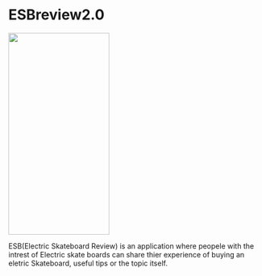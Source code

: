 # ESBreview2.0

<img src="https://user-images.githubusercontent.com/46387248/188726337-cef35845-d814-4a54-bffb-0320b056c3d0.png" width="200" height="400" />




ESB(Electric Skateboard Review) is an application where peopele with the intrest of Electric skate boards can share thier experience of buying an eletric Skateboard, useful tips or the topic itself.

